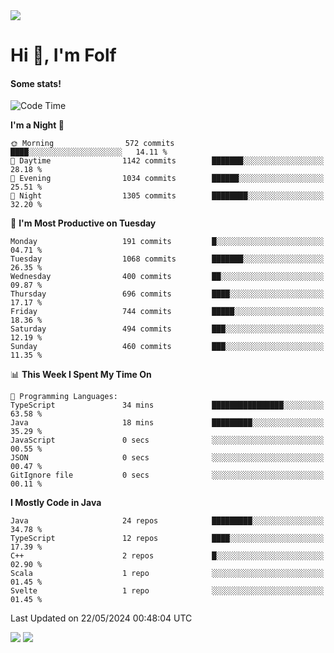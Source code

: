 <img src="https://komarev.com/ghpvc/?username=itsfolf"/>
<h1>Hi 👋, I'm Folf</h1>


#### Some stats!
<!--START_SECTION:waka-->
![Code Time](http://img.shields.io/badge/Code%20Time-2%2C218%20hrs%202%20mins-blue)

**I'm a Night 🦉** 

```text
🌞 Morning                572 commits         ████░░░░░░░░░░░░░░░░░░░░░   14.11 % 
🌆 Daytime                1142 commits        ███████░░░░░░░░░░░░░░░░░░   28.18 % 
🌃 Evening                1034 commits        ██████░░░░░░░░░░░░░░░░░░░   25.51 % 
🌙 Night                  1305 commits        ████████░░░░░░░░░░░░░░░░░   32.20 % 
```
📅 **I'm Most Productive on Tuesday** 

```text
Monday                   191 commits         █░░░░░░░░░░░░░░░░░░░░░░░░   04.71 % 
Tuesday                  1068 commits        ███████░░░░░░░░░░░░░░░░░░   26.35 % 
Wednesday                400 commits         ██░░░░░░░░░░░░░░░░░░░░░░░   09.87 % 
Thursday                 696 commits         ████░░░░░░░░░░░░░░░░░░░░░   17.17 % 
Friday                   744 commits         █████░░░░░░░░░░░░░░░░░░░░   18.36 % 
Saturday                 494 commits         ███░░░░░░░░░░░░░░░░░░░░░░   12.19 % 
Sunday                   460 commits         ███░░░░░░░░░░░░░░░░░░░░░░   11.35 % 
```


📊 **This Week I Spent My Time On** 

```text
💬 Programming Languages: 
TypeScript               34 mins             ████████████████░░░░░░░░░   63.58 % 
Java                     18 mins             █████████░░░░░░░░░░░░░░░░   35.29 % 
JavaScript               0 secs              ░░░░░░░░░░░░░░░░░░░░░░░░░   00.55 % 
JSON                     0 secs              ░░░░░░░░░░░░░░░░░░░░░░░░░   00.47 % 
GitIgnore file           0 secs              ░░░░░░░░░░░░░░░░░░░░░░░░░   00.11 % 
```

**I Mostly Code in Java** 

```text
Java                     24 repos            █████████░░░░░░░░░░░░░░░░   34.78 % 
TypeScript               12 repos            ████░░░░░░░░░░░░░░░░░░░░░   17.39 % 
C++                      2 repos             █░░░░░░░░░░░░░░░░░░░░░░░░   02.90 % 
Scala                    1 repo              ░░░░░░░░░░░░░░░░░░░░░░░░░   01.45 % 
Svelte                   1 repo              ░░░░░░░░░░░░░░░░░░░░░░░░░   01.45 % 
```




 Last Updated on 22/05/2024 00:48:04 UTC
<!--END_SECTION:waka-->
<a src="https://discord.com/users/1090088995976925305"><img src="https://lanyard-profile-readme.vercel.app/api/1090088995976925305"/></a></td> 
<img src="https://hit.yhype.me/github/profile?user_id=9268058"/>
